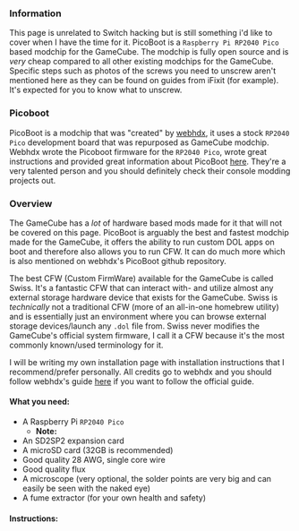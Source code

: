 ### **Information**

This page is unrelated to Switch hacking but is still something i'd like to cover when I have the time for it. PicoBoot is a `Raspberry Pi RP2040 Pico` based modchip for the GameCube.
The modchip is fully open source and is *very* cheap compared to all other existing modchips for the GameCube.
Specific steps such as photos of the screws you need to unscrew aren't mentioned here as they can be found on guides from iFixit (for example). It's expected for you to know what to unscrew.

### **Picoboot**

PicoBoot is a modchip that was "created" by [webhdx](https://github.com/webhdx), it uses a stock `RP2040 Pico` development board that was repurposed as GameCube modchip.
Webhdx wrote the Picoboot firmware for the `RP2040 Pico`, wrote great instructions and provided great information about PicoBoot [here](https://github.com/webhdx/PicoBoot).
They're a very talented person and you should definitely check their console modding projects out.

### **Overview**

The GameCube has a *lot* of hardware based mods made for it that will not be covered on this page. PicoBoot is arguably the best and fastest modchip made for the GameCube, it offers the ability to run custom DOL apps on boot and therefore also allows you to run CFW. It can do much more which is also mentioned on webhdx's PicoBoot github repository.

The best CFW (Custom FirmWare) available for the GameCube is called Swiss. It's a fantastic CFW that can interact with- and utilize almost any external storage hardware device that exists for the GameCube.
Swiss is *technically* not a traditional CFW (more of an all-in-one homebrew utility) and is essentially just an environment where you can browse external storage devices/launch any `.dol` file from. Swiss never modifies the GameCube's official system firmware, I call it a CFW because it's the most commonly known/used terminology for it.

I will be writing my own installation page with installation instructions that I recommend/prefer personally. All credits go to webhdx and you should follow webhdx's guide [here](https://github.com/webhdx/PicoBoot/wiki/Installation-guide) if you want to follow the official guide.

#### What you need:

- A Raspberry Pi `RP2040 Pico`
    - **Note:**
- An SD2SP2 expansion card
- A microSD card (32GB is recommended)
- Good quality 28 AWG, single core wire
- Good quality flux
- A microscope (very optional, the solder points are very big and can easily be seen with the naked eye)
- A fume extractor (for your own health and safety)

#### Instructions:
